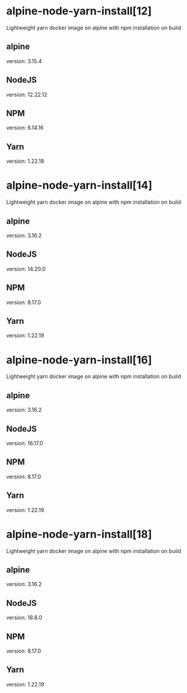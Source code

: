 # alpine-node-yarn-install[12]
Lightweight yarn docker image on alpine with npm installation on build

## alpine
version: 3.15.4

## NodeJS
version: 12.22.12

## NPM
version: 6.14.16

## Yarn
version: 1.22.18

# alpine-node-yarn-install[14]
Lightweight yarn docker image on alpine with npm installation on build

## alpine
version: 3.16.2

## NodeJS
version: 14.20.0

## NPM
version: 8.17.0

## Yarn
version: 1.22.19

# alpine-node-yarn-install[16]
Lightweight yarn docker image on alpine with npm installation on build

## alpine
version: 3.16.2

## NodeJS
version: 16.17.0

## NPM
version: 8.17.0

## Yarn
version: 1.22.19

# alpine-node-yarn-install[18]
Lightweight yarn docker image on alpine with npm installation on build

## alpine
version: 3.16.2

## NodeJS
version: 18.8.0

## NPM
version: 8.17.0

## Yarn
version: 1.22.19
